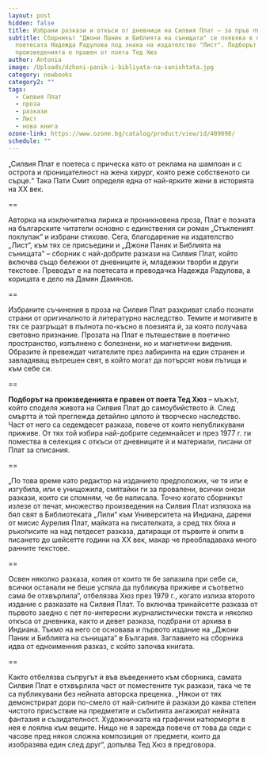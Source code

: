 ```yaml
---
layout: post
hidden: false
title: Избрани разкази и откъси от дневници на Силвия Плат – за пръв път на блгарски
subtitle: Сборникът "Джони Паник и Библията на сънищата" се появява в превод на
  поетесата Надежда Радулова под знака на издателство "Лист". Подборът на
  произведенията е правен от поета Тед Хюз
author: Antonia
image: /Uploads/dzhoni-panik-i-bibliyata-na-sanishtata.jpg
category: newbooks
category2: ""
tags:
  - Силвия Плат
  - проза
  - разкази
  - Лист
  - нова книга
ozone-link: https://www.ozone.bg/catalog/product/view/id/409098/
schedule: ""
---
```

„Силвия Плат е поетеса с прическа като от реклама на шампоан и с острота и проницателност на жена хирург, която реже собственото си сърце.“ Така Пати Смит определя една от най-ярките жени в историята на ХХ век. 

\==

Авторка на изключителна лирика и проникновена проза, Плат е позната на българските читатели основно с единствения си роман „Стъкленият похлупак“ и избрани стихове. Сега, благодарение на издателство „Лист“, към тях се присъедини и „Джони Паник и Библията на сънищата” – сборник с най-добрите разкази на Силвия Плат, който включва също бележки от дневниците ѝ, младежки творби и други текстове. Преводът е на поетесата и преводачка Надежда Радулова, а корицата е дело на Дамян Дамянов.

\==

Избраните съчинения в проза на Силвия Плат разкриват слабо познати страни от оригиналното ѝ литературно наследство. Темите и мотивите в тях се разгръщат в пълнота по-късно в поезията ѝ, за която получава световно признание. Прозата на Плат е пътешествие в поетично пространство, изпълнено с болезнени, но и магнетични видения. Образите ѝ превеждат читателите през лабиринта на един странен и завладяващ вътрешен свят, в който могат да потърсят нови пътища и към себе си.

\==

**Подборът на произведенията е правен от поета Тед Хюз** – мъжът, който споделя живота на Силвия Плат до самоубийството й. След смъртта ѝ той преглежда детайлно цялото ѝ творческо наследство. Част от него са седемдесет разказа, повече от които непубликувани приживе. От тях той избира най-добрите седемнайсет и през 1977 г. ги помества в селекция с откъси от дневниците ѝ и материали, писани от Плат за списания. 

\==

„По това време като редактор на изданието предположих, че тя или е изгубила, или е унищожила, смятайки ги за провалени, всички онези разкази, които си спомням, че бе написала. Точно когато сборникът излезе от печат, множество произведения на Силвия Плат излязоха на бял свят в Библиотеката „Лили“ към Университета на Индиана, дарени от мисис Аурелия Плат, майката на писателката, а сред тях бяха и ръкописите на над петдесет разказа, датиращи от първите ѝ опити в писането до шейсетте години на XX век, макар че преобладаваха много ранните текстове. 

\==

Освен няколко разказа, копия от които тя бе запазила при себе си, всички останали не беше успяла да публикува приживе и съответно сама бе отхвърлила“, отбелязва Хюз през 1979 г., когато излиза второто издание с разказате на Силвия Плат. То включва тринайсетте разказа от първото заедно с пет по-интересни журналистически текста и няколко откъса от дневника, както и девет разказа, подбрани от архива в Индиана. Тъкмо на него се основава и първото издание на „Джони Паник и Библията на сънищата“ в България. Заглавието на сборника идва от едноименния разказ, с който започва книгата.

\==

Както отбелязва съпругът ѝ във въведението към сборника, самата Силвия Плат е отхвърлила част от поместените тук разкази, така че те са публикувани без нейната авторска преценка. „Някои от тях демонстрират дори по-смело от най-силните ѝ разкази до каква степен чистото присъствие на предметите и събитията ангажират нейната фантазия и съзидателност. Художничката на графични натюрморти в нея е лоялна към вещите. Нищо не я зарежда повече от това да седи с часове пред някоя сложна композиция от предмети, които да изобразява един след друг“, допълва Тед Хюз в предговора.